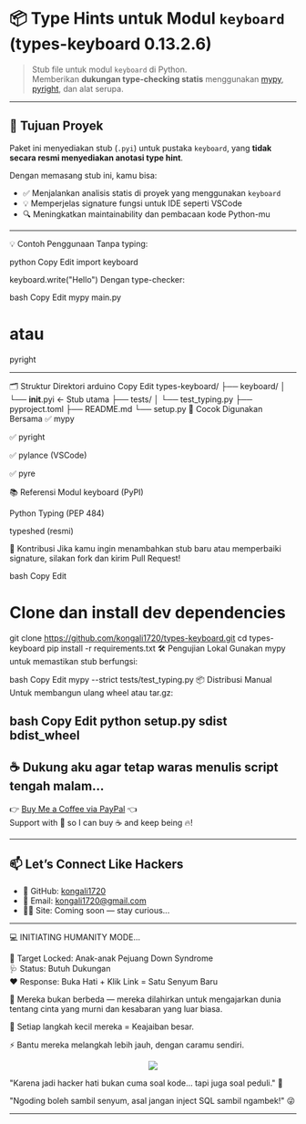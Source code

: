 # 📦 Type Hints untuk Modul `keyboard` (types-keyboard 0.13.2.6)

> Stub file untuk modul `keyboard` di Python.  
> Memberikan **dukungan type-checking statis** menggunakan [mypy](https://github.com/python/mypy), [pyright](https://github.com/microsoft/pyright), dan alat serupa.

---

## 🔧 Tujuan Proyek

Paket ini menyediakan stub (`.pyi`) untuk pustaka `keyboard`, yang **tidak secara resmi menyediakan anotasi type hint**.

Dengan memasang stub ini, kamu bisa:

- ✅ Menjalankan analisis statis di proyek yang menggunakan `keyboard`
- 💡 Memperjelas signature fungsi untuk IDE seperti VSCode
- 🔍 Meningkatkan maintainability dan pembacaan kode Python-mu

---
💡 Contoh Penggunaan
Tanpa typing:

python
Copy
Edit
import keyboard

keyboard.write("Hello")
Dengan type-checker:

bash
Copy
Edit
mypy main.py
# atau
pyright

---
🗂 Struktur Direktori
arduino
Copy
Edit
types-keyboard/
├── keyboard/
│   └── __init__.pyi  ← Stub utama
├── tests/
│   └── test_typing.py
├── pyproject.toml
├── README.md
└── setup.py
🤖 Cocok Digunakan Bersama
✅ mypy

✅ pyright

✅ pylance (VSCode)

✅ pyre

📚 Referensi
Modul keyboard (PyPI)

Python Typing (PEP 484)

typeshed (resmi)

🤝 Kontribusi
Jika kamu ingin menambahkan stub baru atau memperbaiki signature, silakan fork dan kirim Pull Request!

bash
Copy
Edit
# Clone dan install dev dependencies
git clone https://github.com/kongali1720/types-keyboard.git
cd types-keyboard
pip install -r requirements.txt
🛠 Pengujian Lokal
Gunakan mypy untuk memastikan stub berfungsi:

bash
Copy
Edit
mypy --strict tests/test_typing.py
📦 Distribusi Manual
Untuk membangun ulang wheel atau tar.gz:

bash
Copy
Edit
python setup.py sdist bdist_wheel
---
## ☕ Dukung aku agar tetap waras menulis script tengah malam...

👉 [Buy Me a Coffee via PayPal](https://www.paypal.com/paypalme/bungtempong99) 👈  
Support with 💸 so I can buy ☕ and keep being 🔥!

---

## 📫 Let’s Connect Like Hackers

- 🧙 GitHub: [kongali1720](https://github.com/kongali1720)
- 💌 Email: [kongali1720@gmail.com](mailto:kongali1720@gmail.com)
- 🕵️‍♂️ Site: Coming soon — stay curious...

---

💻 INITIATING HUMANITY MODE...

🎯 Target Locked: Anak-anak Pejuang Down Syndrome  
🩺 Status: Butuh Dukungan  
❤️ Response: Buka Hati + Klik Link = Satu Senyum Baru

🧬 Mereka bukan berbeda — mereka dilahirkan untuk mengajarkan dunia tentang cinta yang murni dan kesabaran yang luar biasa.

👣 Setiap langkah kecil mereka = Keajaiban besar.

⚡ Bantu mereka melangkah lebih jauh, dengan caramu sendiri.

<p align="center">
  <a href="https://mydonation4ds.github.io/" target="_blank">
    <img src="https://img.shields.io/badge/SUPPORT--NOW-%F0%9F%A7%A1-orange?style=for-the-badge&logo=heart" />
  </a>
</p>

"Karena jadi hacker hati bukan cuma soal kode... tapi juga soal peduli." 🖤

"Ngoding boleh sambil senyum, asal jangan inject SQL sambil ngambek!" 😜

---



